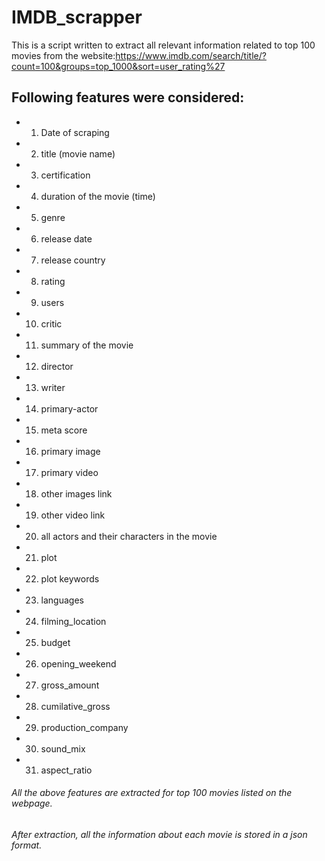 # IMDB_scrapper
This is a script written to extract all relevant information related to top 100 movies from the website:https://www.imdb.com/search/title/?count=100&groups=top_1000&sort=user_rating%27

## Following features were considered:
- 1. Date of scraping
- 2. title (movie name)
- 3. certification
- 4. duration of the movie (time)
- 5. genre
- 6. release date
- 7. release country
- 8. rating
- 9. users
- 10. critic
- 11. summary of the movie
- 12. director
- 13. writer
- 14. primary-actor
- 15. meta score
- 16. primary image
- 17. primary video
- 18.  other images link
- 19. other video link
- 20. all actors and their characters in the movie
- 21. plot
- 22. plot keywords
- 23. languages
- 24. filming_location
- 25. budget
- 26. opening_weekend
- 27. gross_amount
- 28. cumilative_gross
- 29. production_company
- 30. sound_mix
- 31. aspect_ratio

###### All the above features are extracted for top 100 movies listed on the webpage.
###### After extraction, all the information about each movie is stored in a json format.
